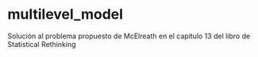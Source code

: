 # multilevel_model
Solución al problema propuesto de McElreath en el capítulo 13 del libro de Statistical Rethinking 

